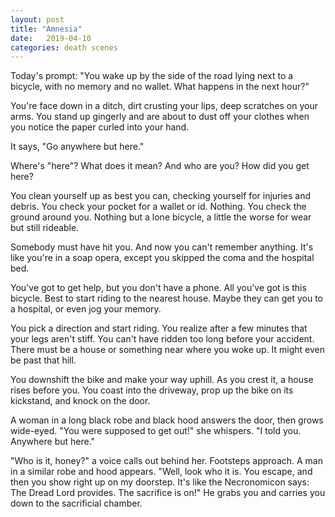 ```yaml
---
layout: post
title: "Amnesia"
date:   2019-04-10
categories: death scenes
---
```

Today's prompt: "You wake up by the side of the road lying next to a bicycle, with no memory and no wallet. What happens in the next hour?"

You're face down in a ditch, dirt crusting your lips, deep scratches on your arms. You stand up gingerly and are about to dust off your clothes when you notice the paper curled into your hand.

It says, "Go anywhere but here."

Where's "here"? What does it mean? And who are you? How did you get here?

You clean yourself up as best you can, checking yourself for injuries and debris. You check your pocket for a wallet or id. Nothing. You check the ground around you. Nothing but a lone bicycle, a little the worse for wear but still rideable.

Somebody must have hit you. And now you can't remember anything. It's like you're in a soap opera, except you skipped the coma and the hospital bed.

You've got to get help, but you don't have a phone. All you've got is this bicycle. Best to start riding to the nearest house. Maybe they can get you to a hospital, or even jog your memory. 

You pick a direction and start riding. You realize after a few minutes that your legs aren't stiff. You can't have ridden too long before your accident. There must be a house or something near where you woke up. It might even be past that hill.

You downshift the bike and make your way uphill. As you crest it, a house rises before you. You coast into the driveway, prop up the bike on its kickstand, and knock on the door.

A woman in a long black robe and black hood answers the door, then grows wide-eyed. "You were supposed to get out!" she whispers. "I told you. Anywhere but here."

"Who is it, honey?" a voice calls out behind her. Footsteps approach. A man in a similar robe and hood appears. "Well, look who it is. You escape, and then you show right up on my doorstep. It's like the Necronomicon says: The Dread Lord provides. The sacrifice is on!" He grabs you and carries you down to the sacrificial chamber.
